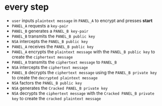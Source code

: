 # every step
* `user` inputs `plaintext message` in `PANEL_A` to encrypt and presses **start**
* `PANEL_A` requests a `key-pair`
* `PANEL_B` generates a `PANEL_B key-pair`
* `PANEL_B` transmits the `PANEL_B public key`
* `NSA` intercepts the `PANEL_B public key`
* `PANEL_A` receives the `PANEL_B public key`
* `PANEL_A` encrypts the `plaintext message` with the `PANEL_B public key` to create the `ciphertext message`
* `PANEL_A` transmits the `ciphertext message` to `PANEL_B`
* `NSA` intercepts the `ciphertext message`
* `PANEL_B` decrypts the `ciphertext message` using the `PANEL_B private key` to create the `decrypted plaintext message`
* `NSA` factors the `PANEL_B public key`
* `NSA` generates the `Cracked PANEL_B private key`
* `NSA` decrypts the `ciphertext message` with the `Cracked PANEL_B private key` to create the `cracked plaintext message`
